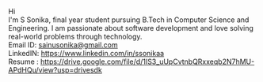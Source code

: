 Hi <br>
I'm S Sonika, final year student pursuing B.Tech in  Computer Science and Engineering.  I am passionate about software development and love solving real-world problems through technology.<br>
    Email ID: sainusonika@gmail.com<br>
    LinkedIN: https://www.linkedin.com/in/ssonikaa<br>
   Resume : https://drive.google.com/file/d/1IS3_uUpCvtnbQRxxeqb2N7hMU-APdHQu/view?usp=drivesdk

<!---
SSonikaa/SSonikaa is a ✨ special ✨ repository because its `README.md` (this file) appears on your GitHub profile.
You can click the Preview link to take a look at your changes.
--->

